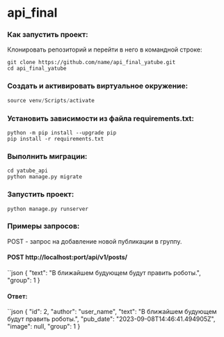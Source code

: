 # api_final
### Как запустить проект:

Клонировать репозиторий и перейти в него в командной строке:
```
git clone https://github.com/name/api_final_yatube.git
cd api_final_yatube
```

### Cоздать и активировать виртуальное окружение:

```python -m venv venv
source venv/Scripts/activate
```

### Установить зависимости из файла requirements.txt:

```
python -m pip install --upgrade pip
pip install -r requirements.txt
```

### Выполнить миграции:

```
cd yatube_api
python manage.py migrate
```

### Запустить проект:

```
python manage.py runserver
```

### Примеры запросов:

POST - запрос на добавление новой публикации в группу.
#### POST http://localhost:port/api/v1/posts/

``json
{
    "text": "В ближайшем будующем будут править роботы.",
    "group": 1
}


#### Ответ:

``json
{
    "id": 2,
    "author": "user_name",
    "text": "В ближайшем будующем будут править роботы.",
    "pub_date": "2023-09-08T14:46:41.494905Z",
    "image": null,
    "group": 1
}
```
